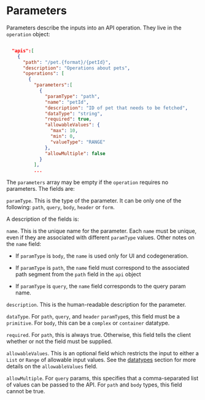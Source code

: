 Parameters
==========

Parameters describe the inputs into an API operation.  They live in the `operation` object:

```json

  "apis":[
    {
      "path": "/pet.{format}/{petId}",
      "description": "Operations about pets",
      "operations": [
        {
          "parameters":[
            {
              "paramType": "path",
              "name": "petId",
              "description": "ID of pet that needs to be fetched",
              "dataType": "string",
              "required": true,
              "allowableValues": {
                "max": 10,
                "min": 0,
                "valueType": "RANGE"
              },
              "allowMultiple": false
            }
          ],
          ...

```

The `parameters` array may be empty if the `operation` requires no parameters.  The fields are:

`paramType`.  This is the type of the parameter.  It can be only one of the following: 
`path`, `query`, `body`, `header` or `form`.

A description of the fields is:

`name`.  This is the unique name for the parameter.  Each `name` must be unique, even if
they are associated with different `paramType` values.  Other notes on the `name` field:

* If `paramType` is `body`, the `name` is used only for UI and codegeneration.

* If `paramType` is `path`, the `name` field must correspond to the associated path segment from the `path`
field in the `api` object

* If `paramType` is `query`, the `name` field corresponds to the query param name.

`description`.  This is the human-readable description for the parameter.

`dataType`.  For `path`, `query`, and `header` `paramType`s, this field must be a `primitive`.
For `body`, this can be a `complex` or `container` datatype.

`required`.  For `path`, this is always true.  Otherwise, this field tells the client
whether or not the field must be supplied.

`allowableValues`.  This is an optional field which restricts the input to either a `List` or
`Range` of allowable input values.  See the [datatypes](datatypes) section for more details
on the `allowableValues` field.

`allowMultiple`.  For `query` params, this specifies that a comma-separated list of values can
be passed to the API.  For `path` and `body` types, this field cannot be true.